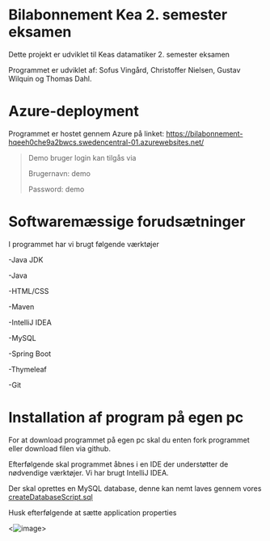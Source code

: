 # Bilabonnement Kea 2. semester eksamen

Dette projekt er udviklet til Keas datamatiker 2. semester eksamen

Programmet er udviklet af: Sofus Vingård, Christoffer Nielsen, Gustav Wilquin og Thomas Dahl.

# Azure-deployment 

Programmet er hostet gennem Azure på linket: https://bilabonnement-hqeeh0che9a2bwcs.swedencentral-01.azurewebsites.net/

>Demo bruger login kan tilgås via
>
>Brugernavn: demo
>
>Password: demo

# Softwaremæssige forudsætninger

I programmet har vi brugt følgende værktøjer

-Java JDK

-Java

-HTML/CSS

-Maven

-IntelliJ IDEA

-MySQL

-Spring Boot

-Thymeleaf

-Git

# Installation af program på egen pc

For at download programmet på egen pc skal du enten fork programmet eller download filen via github.

Efterfølgende skal programmet åbnes i en IDE der understøtter de nødvendige værktøjer. Vi har brugt IntelliJ IDEA.

Der skal oprettes en MySQL database, denne kan nemt laves gennem vores [createDatabaseScript.sql](https://github.com/SofusVingaard/Gruppe1_BilAbonnement/blob/main/src/main/resources/templates/SQL/createDatabasescript.sql)

Husk efterfølgende at sætte application properties

<![image](https://github.com/user-attachments/assets/f2d4ca7a-4120-4689-b7fe-010b872e4b4e)>




































